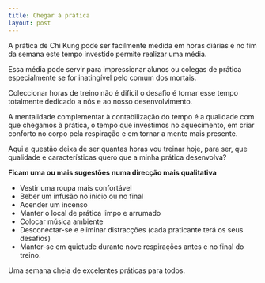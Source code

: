 ```yaml
---
title: Chegar à prática
layout: post
---
```

A prática de Chi Kung pode ser facilmente medida em horas diárias e no fim da semana este tempo investido permite realizar uma média. 

Essa média pode servir para impressionar alunos ou colegas de prática especialmente se for inatingível pelo comum dos mortais.

Coleccionar horas de treino não é difícil o desafio é tornar esse tempo totalmente dedicado a nós e ao nosso desenvolvimento.  

A mentalidade complementar à contabilização do tempo é a qualidade com que chegamos à prática, o tempo que investimos no aquecimento, em criar conforto no corpo pela respiração e em tornar a mente mais presente.

Aqui a questão deixa de ser quantas horas vou treinar hoje, para ser, que qualidade e características quero que a minha prática desenvolva?

**Ficam uma ou mais sugestões numa direcção mais qualitativa** 

+ Vestir uma roupa mais confortável
+ Beber um infusão no inicio ou no final
+ Acender um incenso 
+ Manter o local de prática limpo e arrumado
+ Colocar música ambiente 
+ Desconectar-se e eliminar distracções (cada praticante terá os seus desafios)
+ Manter-se em quietude durante nove respirações antes e no final do treino.

Uma semana cheia de excelentes práticas para todos.

